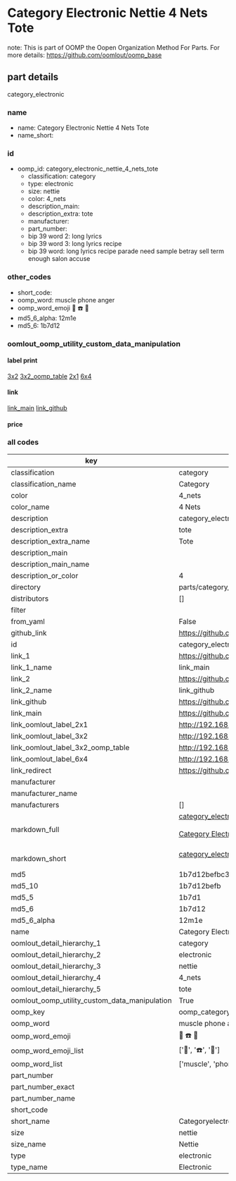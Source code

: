# Category Electronic Nettie 4 Nets Tote  

note: This is part of OOMP the Oopen Organization Method For Parts. For more details: https://github.com/oomlout/oomp_base

##  part details
  



category_electronic



### name
* name: Category Electronic Nettie 4 Nets Tote
* name_short: 
### id
* oomp_id: category_electronic_nettie_4_nets_tote
  * classification: category
  * type: electronic
  * size: nettie
  * color: 4_nets
  * description_main: 
  * description_extra: tote
  * manufacturer: 
  * part_number: 
  * bip 39 word 2: long lyrics
  * bip 39 word 3: long lyrics recipe
  * bip 39 word: long lyrics recipe parade need sample betray sell term enough salon accuse

### other_codes
* short_code: 
* oomp_word: muscle phone anger
* oomp_word_emoji :muscle: :phone: :anger:
* md5_6_alpha: 12m1e
* md5_6: 1b7d12






### oomlout_oomp_utility_custom_data_manipulation
#### label print
[3x2](http://192.168.1.245:1112/?label=oomp%2012m1e)
[3x2_oomp_table](http://192.168.1.108:1112/?label=oomp%2012m1e)
[2x1](http://192.168.1.242:1112/?label=oomp%2012m1e)
[6x4](http://192.168.1.55:1112/?label=oomp%2012m1e)    

#### link

[link_main](https://github.com/oomlout/oomlout_oomp_version_1_messy/tree/main/parts/category_electronic_nettie_4_nets_tote) [link_github](https://github.com/oomlout/oomlout_oomp_version_1_messy/tree/main/parts/category_electronic_nettie_4_nets_tote)                             

#### price







### all codes 
| key | value |  
| --- | --- |  
| classification | category |  
| classification_name | Category |  
| color | 4_nets |  
| color_name | 4 Nets |  
| description | category_electronic |  
| description_extra | tote |  
| description_extra_name | Tote |  
| description_main |  |  
| description_main_name |  |  
| description_or_color | 4  |  
| directory | parts/category_electronic_nettie_4_nets_tote |  
| distributors | [] |  
| filter |  |  
| from_yaml | False |  
| github_link | https://github.com/oomlout/oomlout_oomp_part_src/tree/main/parts/category_electronic_nettie_4_nets_tote |  
| id | category_electronic_nettie_4_nets_tote |  
| link_1 | https://github.com/oomlout/oomlout_oomp_version_1_messy/tree/main/parts/category_electronic_nettie_4_nets_tote |  
| link_1_name | link_main |  
| link_2 | https://github.com/oomlout/oomlout_oomp_version_1_messy/tree/main/parts/category_electronic_nettie_4_nets_tote |  
| link_2_name | link_github |  
| link_github | https://github.com/oomlout/oomlout_oomp_version_1_messy/tree/main/parts/category_electronic_nettie_4_nets_tote |  
| link_main | https://github.com/oomlout/oomlout_oomp_version_1_messy/tree/main/parts/category_electronic_nettie_4_nets_tote |  
| link_oomlout_label_2x1 | http://192.168.1.242:1112/?label=oomp%2012m1e |  
| link_oomlout_label_3x2 | http://192.168.1.245:1112/?label=oomp%2012m1e |  
| link_oomlout_label_3x2_oomp_table | http://192.168.1.108:1112/?label=oomp%2012m1e |  
| link_oomlout_label_6x4 | http://192.168.1.55:1112/?label=oomp%2012m1e |  
| link_redirect | https://github.com/oomlout/oomlout_oomp_version_1_messy/tree/main/parts/category_electronic_nettie_4_nets_tote |  
| manufacturer |  |  
| manufacturer_name |  |  
| manufacturers | [] |  
| markdown_full | [category_electronic_nettie_4_nets_tote](none)<br>[](none)<br>[Category Electronic Nettie 4 Nets Tote](none)<br><br> |  
| markdown_short | [category_electronic_nettie_4_nets_tote](none)<br><br> |  
| md5 | 1b7d12befbc362aefc49ea0167615c1e |  
| md5_10 | 1b7d12befb |  
| md5_5 | 1b7d1 |  
| md5_6 | 1b7d12 |  
| md5_6_alpha | 12m1e |  
| name | Category Electronic Nettie 4 Nets Tote |  
| oomlout_detail_hierarchy_1 | category |  
| oomlout_detail_hierarchy_2 | electronic |  
| oomlout_detail_hierarchy_3 | nettie |  
| oomlout_detail_hierarchy_4 | 4_nets |  
| oomlout_detail_hierarchy_5 | tote |  
| oomlout_oomp_utility_custom_data_manipulation | True |  
| oomp_key | oomp_category_electronic_nettie_4_nets_tote |  
| oomp_word | muscle phone anger |  
| oomp_word_emoji | :muscle: :phone: :anger: |  
| oomp_word_emoji_list | [':muscle:', ':phone:', ':anger:'] |  
| oomp_word_list | ['muscle', 'phone', 'anger'] |  
| part_number |  |  
| part_number_exact |  |  
| part_number_name |  |  
| short_code |  |  
| short_name | Categoryelectronic |  
| size | nettie |  
| size_name | Nettie |  
| type | electronic |  
| type_name | Electronic |  
